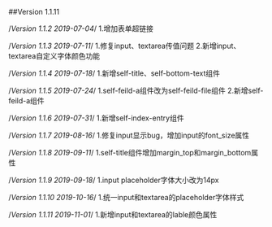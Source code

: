 ##Version 1.1.11

/*Version 1.1.2 2019-07-04*/
1.增加表单超链接

/*Version 1.1.3 2019-07-11*/
1.修复input、textarea传值问题
2.新增input、textarea自定义字体颜色功能

/*Version 1.1.4 2019-07-18*/
1.新增self-title、self-bottom-text组件

/*Version 1.1.5 2019-07-24*/
1.self-feild-a组件改为self-feild-file组件
2.新增self-feild-a组件

/*Version 1.1.6 2019-07-31*/
1.新增self-index-entry组件

/*Version 1.1.7 2019-08-16*/
1.修复input显示bug，增加input的font_size属性

/*Version 1.1.8 2019-09-11*/
1.self-title组件增加margin_top和margin_bottom属性

/*Version 1.1.9 2019-09-18*/
1.input placeholder字体大小改为14px

/*Version 1.1.10 2019-10-16*/
1.统一input和textarea的placeholder字体样式

/*Version 1.1.11 2019-11-01*/
1.新增input和textarea的lable颜色属性
